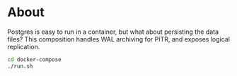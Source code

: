 # About

Postgres is easy to run in a container, but what about persisting the data files?  This composition handles WAL archiving for PITR, and exposes logical replication.

```bash
cd docker-compose
./run.sh
```